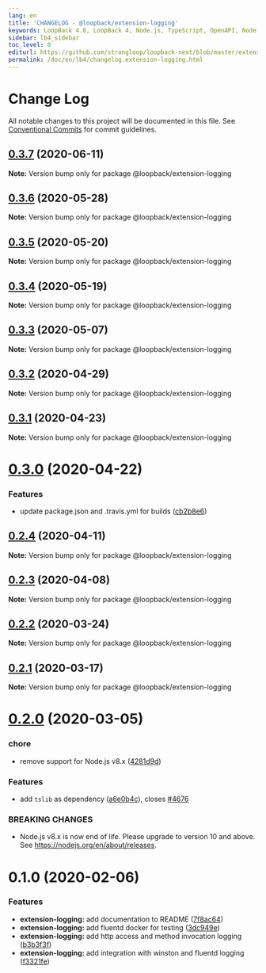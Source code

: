 ```yaml
---
lang: en
title: 'CHANGELOG - @loopback/extension-logging'
keywords: LoopBack 4.0, LoopBack 4, Node.js, TypeScript, OpenAPI, Node.js, TypeScript, OpenAPI, CHANGELOG
sidebar: lb4_sidebar
toc_level: 0
editurl: https://github.com/strongloop/loopback-next/blob/master/extensions/logging/CHANGELOG.md
permalink: /doc/en/lb4/changelog.extension-logging.html
---
```


# Change Log

All notable changes to this project will be documented in this file.
See [Conventional Commits](https://conventionalcommits.org) for commit guidelines.

## [0.3.7](https://github.com/strongloop/loopback-next/compare/@loopback/extension-logging@0.3.6...@loopback/extension-logging@0.3.7) (2020-06-11)

**Note:** Version bump only for package @loopback/extension-logging





## [0.3.6](https://github.com/strongloop/loopback-next/compare/@loopback/extension-logging@0.3.5...@loopback/extension-logging@0.3.6) (2020-05-28)

**Note:** Version bump only for package @loopback/extension-logging





## [0.3.5](https://github.com/strongloop/loopback-next/compare/@loopback/extension-logging@0.3.4...@loopback/extension-logging@0.3.5) (2020-05-20)

**Note:** Version bump only for package @loopback/extension-logging





## [0.3.4](https://github.com/strongloop/loopback-next/compare/@loopback/extension-logging@0.3.3...@loopback/extension-logging@0.3.4) (2020-05-19)

**Note:** Version bump only for package @loopback/extension-logging





## [0.3.3](https://github.com/strongloop/loopback-next/compare/@loopback/extension-logging@0.3.2...@loopback/extension-logging@0.3.3) (2020-05-07)

**Note:** Version bump only for package @loopback/extension-logging





## [0.3.2](https://github.com/strongloop/loopback-next/compare/@loopback/extension-logging@0.3.1...@loopback/extension-logging@0.3.2) (2020-04-29)

**Note:** Version bump only for package @loopback/extension-logging





## [0.3.1](https://github.com/strongloop/loopback-next/compare/@loopback/extension-logging@0.3.0...@loopback/extension-logging@0.3.1) (2020-04-23)

**Note:** Version bump only for package @loopback/extension-logging





# [0.3.0](https://github.com/strongloop/loopback-next/compare/@loopback/extension-logging@0.2.4...@loopback/extension-logging@0.3.0) (2020-04-22)


### Features

* update package.json and .travis.yml for builds ([cb2b8e6](https://github.com/strongloop/loopback-next/commit/cb2b8e6a18616dda7783c0193091039d4e608131))





## [0.2.4](https://github.com/strongloop/loopback-next/compare/@loopback/extension-logging@0.2.3...@loopback/extension-logging@0.2.4) (2020-04-11)

**Note:** Version bump only for package @loopback/extension-logging





## [0.2.3](https://github.com/strongloop/loopback-next/compare/@loopback/extension-logging@0.2.2...@loopback/extension-logging@0.2.3) (2020-04-08)

**Note:** Version bump only for package @loopback/extension-logging





## [0.2.2](https://github.com/strongloop/loopback-next/compare/@loopback/extension-logging@0.2.1...@loopback/extension-logging@0.2.2) (2020-03-24)

**Note:** Version bump only for package @loopback/extension-logging





## [0.2.1](https://github.com/strongloop/loopback-next/compare/@loopback/extension-logging@0.2.0...@loopback/extension-logging@0.2.1) (2020-03-17)

**Note:** Version bump only for package @loopback/extension-logging





# [0.2.0](https://github.com/strongloop/loopback-next/compare/@loopback/extension-logging@0.1.0...@loopback/extension-logging@0.2.0) (2020-03-05)


### chore

* remove support for Node.js v8.x ([4281d9d](https://github.com/strongloop/loopback-next/commit/4281d9df50f0715d32879e1442a90b643ec8f542))


### Features

* add `tslib` as dependency ([a6e0b4c](https://github.com/strongloop/loopback-next/commit/a6e0b4ce7b862764167cefedee14c1115b25e0a4)), closes [#4676](https://github.com/strongloop/loopback-next/issues/4676)


### BREAKING CHANGES

* Node.js v8.x is now end of life. Please upgrade to version
10 and above. See https://nodejs.org/en/about/releases.





# 0.1.0 (2020-02-06)


### Features

* **extension-logging:** add documentation to README ([7f8ac64](https://github.com/strongloop/loopback-next/commit/7f8ac64f64a8cc22cdf5c439db9a228d8972df7b))
* **extension-logging:** add fluentd docker for testing ([3dc949e](https://github.com/strongloop/loopback-next/commit/3dc949ef0264fc627ded897560a0b42f881373d5))
* **extension-logging:** add http access and method invocation logging ([b3b3f3f](https://github.com/strongloop/loopback-next/commit/b3b3f3f075740092d64f9411e9b6a7893916bf06))
* **extension-logging:** add integration with winston and fluentd logging ([f3321fe](https://github.com/strongloop/loopback-next/commit/f3321fe8c9b4e9f440c5c8084ca850625e1b12ee))

